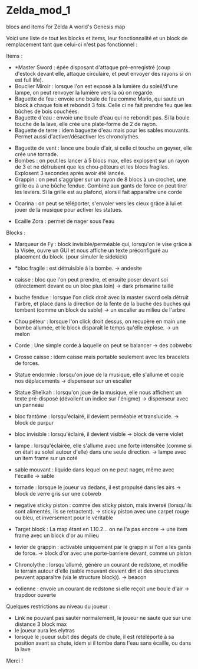 # Zelda_mod_1
blocs and items for Zelda A world's Genesis map

Voici une liste de tout les blocks et items, leur fonctionnalité et un block de remplacement tant que celui-ci n'est pas fonctionnel :

Items :
- *Master Sword : épée disposant d'attaque pré-enregistré (coup d'estock devant elle, attaque circulaire, et peut envoyer des rayons si on est full life).
- Bouclier Miroir : lorsque l'on est exposé à la lumière du soleil/d'une lampe, on peut renvoyer la lumière vers la où on regarde.
- Baguette de feu : envoie une boule de feu comme Mario, qui saute un block à chaque fois et rebondit 3 fois. Celle ci ne fait prendre feu que les bûches de bois couchées.
- Baguette d'eau : envoie une boule d'eau qui ne rebondit pas. Si la boule touche de la lave, elle crée une plate-forme de 2 de rayon.
- Baguette de terre : idem baguette d'eau mais pour les sables mouvants. Permet aussi d'activer/désactiver les chronolythes.
* Baguette de vent : lance une boule d'air, si celle ci touche un geyser, elle crée une tornade.
* Bombes : on peut les lancer à 5 blocs max, elles explosent sur un rayon de 3 et ne détruisent que les chou-pêteurs et les blocs fragiles. Explosent 3 secondes après avoir été lancée.
* Grappin : on peut s'aggriper sur un rayon de 8 blocs à un crochet, une grille ou à une bûche fendue. Combiné aux gants de force on peut tirer les leviers. Si la grille est au plafond, alors il fait apparaître une corde
- Ocarina : on peut se téléporter, s'envoler vers les cieux grâce à lui et jouer de la musique pour activer les statues.
* Ecaille Zora : permet de nager sous l'eau

Blocks :
- Marqueur de Fy : block invisible/perméable qui, lorsqu'on le vise grâce à la Visée, ouvre un GUI et nous affiche un texte préconfiguré au placement du block. (pour simuler le sidekick)
- *bloc fragile : est détruisible à la bombe. -> andesite
- caisse : bloc que l'on peut prendre, et ensuite poser devant soi (directement devant ou un bloc plus loin) -> dark prismarine taillé
- buche fendue : lorsque l'on click droit avec la master sword cela détruit l'arbre, et place dans la direction de la fente de la buche des buches qui tombent (comme un block de sable) -> un escalier au milieu de l'arbre
- Chou péteur : lorsque l'on click droit dessus, on recupère en main une bombe allumée, et le block disparaît le temps qu'elle explose. -> un melon
- Corde : Une simple corde à laquelle on peut se balancer -> des cobwebs
- Grosse caisse : idem caisse mais portable seulement avec les bracelets de forces.
- Statue endormie : lorsqu'on joue de la musique, elle s'allume et copie nos déplacements -> dispenseur sur un escalier
- Statue Sheïkah : lorsqu'on joue de la musique, elle nous affichent un texte pré-disposé (dévoilent un indice sur l'énigme) -> dispenseur avec un panneau
- bloc fantôme : lorsqu'éclairé, il devient perméable et translucide. -> block de purpur
- bloc invisible : lorsqu'éclairé, il devient visible -> block de verre violet
- lampe : lorsqu'éclairée, elle s'allume avec une forte intensitée (comme si on était au soleil autour d'elle) dans une seule direction.  -> lampe avec un item frame sur un coté
- sable mouvant : liquide dans lequel on ne peut nager, même avec l'écaille -> sable
- tornade : lorsque le joueur va dedans, il est propulsé dans les airs -> block de verre gris sur une cobweb

- negative sticky piston : comme des sticky piston, mais inversé (lorsqu'ils sont alimentés, ils se retractent). -> sticky piston avec une carpet rouge ou bleu, et inversement pour le véritable
- Target block : La map étant en 1.10.2... on ne l'a pas encore -> une item frame avec un block d'or au milieu
- levier de grappin : activable uniquement par le grappin si l'on a les gants de force. -> block d'or avec une porte-barriere devant, comme un piston
- Chronolythe : lorsqu'allumé, génère un courant de redstone, et modifie le terrain autour d'elle (sable mouvant devient dirt et des structures peuvent apparaître (via le structure block)). -> beacon
- éolienne : envoie un courant de redstone si elle reçoit une boule d'air -> trapdoor ouverte


Quelques restrictions au niveau du joueur :
- Link ne pouvant pas sauter normalement, le joueur ne saute que sur une distance 3 block max
- le joueur aura les elytras
- lorsque le joueur subit des dégats de chute, il est retéléporté à sa position avant sa chute, idem si il tombe dans l'eau sans écaille, ou dans la lave


Merci !
